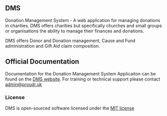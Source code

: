 ## DMS

Donation Management System - A web application for managing donations in charities. DMS offers charities but specifically churches and small groups or organisations the ability to manage their finances and donations.

DMS offers Donor and Donation management, Cause and Fund administration and Gift Aid claim composition.

## Official Documentation

Documentation for the Donation Management System Applicaiton can be found on the [DMS website](http://curwen.github.io/DMS).
For training or technical support please contact admin@proudr.uk


### License

DMS is open-sourced software licensed under the [MIT license](http://opensource.org/licenses/MIT)
